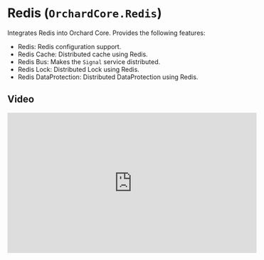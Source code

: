# Redis (`OrchardCore.Redis`)

Integrates Redis into Orchard Core. Provides the following features:

- Redis: Redis configuration support.
- Redis Cache: Distributed cache using Redis.
- Redis Bus: Makes the `Signal` service distributed.
- Redis Lock: Distributed Lock using Redis.
- Redis DataProtection: Distributed DataProtection using Redis.

## Video

<iframe width="560" height="315" src="https://www.youtube-nocookie.com/embed/etH6IJOGUe8" title="YouTube video player" frameborder="0" allow="accelerometer; autoplay; clipboard-write; encrypted-media; gyroscope; picture-in-picture" allowfullscreen></iframe>
